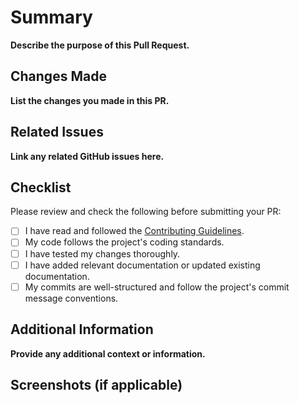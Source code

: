<!-- Thank you for your contribution to the Student Resource Hub! -->
<!-- Please fill out the following sections to help us review your Pull Request. -->

# Summary

**Describe the purpose of this Pull Request.**

<!-- Provide a brief overview of what this PR does, what problem it solves, or what improvement it makes. -->

## Changes Made

**List the changes you made in this PR.**

<!-- Include a list of the main modifications or additions made in this PR. -->

## Related Issues

**Link any related GitHub issues here.**

<!-- If this PR is related to or addresses any specific issues, please link them here. -->

## Checklist

Please review and check the following before submitting your PR:

- [ ] I have read and followed the [Contributing Guidelines](CONTRIBUTING.md).
- [ ] My code follows the project's coding standards.
- [ ] I have tested my changes thoroughly.
- [ ] I have added relevant documentation or updated existing documentation.
- [ ] My commits are well-structured and follow the project's commit message conventions.

## Additional Information

**Provide any additional context or information.**

<!-- If there's anything else that the reviewer should know, please mention it here. -->

## Screenshots (if applicable)

<!-- If your PR includes UI changes, consider adding screenshots to visually represent the changes. -->

